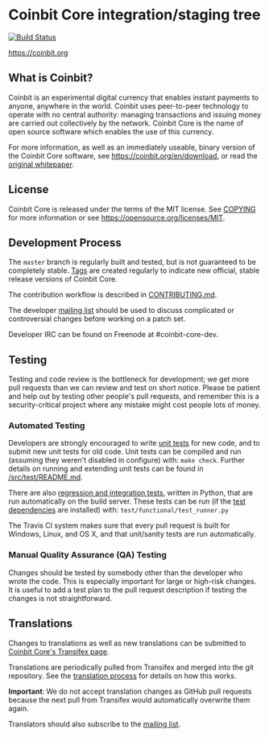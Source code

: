 Coinbit Core integration/staging tree
=====================================

[![Build Status](https://travis-ci.org/coinbit/coinbit.svg?branch=master)](https://travis-ci.org/coinbit/coinbit)

https://coinbit.org

What is Coinbit?
----------------

Coinbit is an experimental digital currency that enables instant payments to
anyone, anywhere in the world. Coinbit uses peer-to-peer technology to operate
with no central authority: managing transactions and issuing money are carried
out collectively by the network. Coinbit Core is the name of open source
software which enables the use of this currency.

For more information, as well as an immediately useable, binary version of
the Coinbit Core software, see https://coinbit.org/en/download, or read the
[original whitepaper](https://coinbit.org/coinbit.pdf).

License
-------

Coinbit Core is released under the terms of the MIT license. See [COPYING](COPYING) for more
information or see https://opensource.org/licenses/MIT.

Development Process
-------------------

The `master` branch is regularly built and tested, but is not guaranteed to be
completely stable. [Tags](https://github.com/CoinBitCore/coinbit/tags) are created
regularly to indicate new official, stable release versions of Coinbit Core.

The contribution workflow is described in [CONTRIBUTING.md](CONTRIBUTING.md).

The developer [mailing list](https://lists.linuxfoundation.org/mailman/listinfo/coinbit-dev)
should be used to discuss complicated or controversial changes before working
on a patch set.

Developer IRC can be found on Freenode at #coinbit-core-dev.

Testing
-------

Testing and code review is the bottleneck for development; we get more pull
requests than we can review and test on short notice. Please be patient and help out by testing
other people's pull requests, and remember this is a security-critical project where any mistake might cost people
lots of money.

### Automated Testing

Developers are strongly encouraged to write [unit tests](src/test/README.md) for new code, and to
submit new unit tests for old code. Unit tests can be compiled and run
(assuming they weren't disabled in configure) with: `make check`. Further details on running
and extending unit tests can be found in [/src/test/README.md](/src/test/README.md).

There are also [regression and integration tests](/test), written
in Python, that are run automatically on the build server.
These tests can be run (if the [test dependencies](/test) are installed) with: `test/functional/test_runner.py`

The Travis CI system makes sure that every pull request is built for Windows, Linux, and OS X, and that unit/sanity tests are run automatically.

### Manual Quality Assurance (QA) Testing

Changes should be tested by somebody other than the developer who wrote the
code. This is especially important for large or high-risk changes. It is useful
to add a test plan to the pull request description if testing the changes is
not straightforward.

Translations
------------

Changes to translations as well as new translations can be submitted to
[Coinbit Core's Transifex page](https://www.transifex.com/projects/p/coinbit/).

Translations are periodically pulled from Transifex and merged into the git repository. See the
[translation process](doc/translation_process.md) for details on how this works.

**Important**: We do not accept translation changes as GitHub pull requests because the next
pull from Transifex would automatically overwrite them again.

Translators should also subscribe to the [mailing list](https://groups.google.com/forum/#!forum/coinbit-translators).
